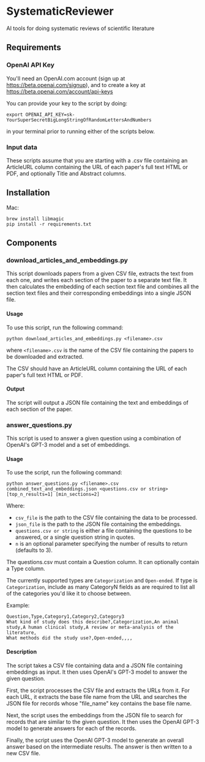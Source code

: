# SystematicReviewer
AI tools for doing systematic reviews of scientific literature

## Requirements

### OpenAI API Key

You'll need an OpenAI.com account (sign up at https://beta.openai.com/signup), and to create a key at https://beta.openai.com/account/api-keys

You can provide your key to the script by doing:
```
export OPENAI_API_KEY=sk-YourSuperSecretBigLongStringOfRandomLettersAndNumbers
```
in your terminal prior to running either of the scripts below.

### Input data

These scripts assume that you are starting with a .csv file containing an ArticleURL column containing the URL of each paper's full text HTML or PDF, and optionally Title and Abstract columns.

## Installation

Mac:
```
brew install libmagic
pip install -r requirements.txt
```

## Components

### download_articles_and_embeddings.py

This script downloads papers from a given CSV file, extracts the text from each one, and writes each section of the paper to a separate text file. It then calculates the embedding of each section text file and combines all the section text files and their corresponding embeddings into a single JSON file.

#### Usage

To use this script, run the following command:

```
python download_articles_and_embeddings.py <filename>.csv
```

where `<filename>.csv` is the name of the CSV file containing the papers to be downloaded and extracted.

The CSV should have an ArticleURL column containing the URL of each paper's full text HTML or PDF.

#### Output

The script will output a JSON file containing the text and embeddings of each section of the paper.

### answer_questions.py


This script is used to answer a given question using a combination of OpenAI's GPT-3 model and a set of embeddings.

#### Usage

To use the script, run the following command:

```
python answer_questions.py <filename>.csv combined_text_and_embeddings.json <questions.csv or string> [top_n_results=1] [min_sections=2]
```

Where:

- `csv_file` is the path to the CSV file containing the data to be processed.
- `json_file` is the path to the JSON file containing the embeddings.
- `questions.csv or string` is either a file containing the questions to be answered, or a single question string in quotes.
- `n` is an optional parameter specifying the number of results to return (defaults to 3).

The questions.csv must contain a Question column. It can optionally contain a Type column.

The currently supported types are `Categorization` and `Open-ended`. If type is `Categorization`, include as many CategoryN fields as are required to list all of the categories you'd like it to choose between.

Example:
```
Question,Type,Category1,Category2,Category3
What kind of study does this describe?,Categorization,An animal study,A human clinical study,A review or meta-analysis of the literature,
What methods did the study use?,Open-ended,,,,
```

#### Description

The script takes a CSV file containing data and a JSON file containing embeddings as input. It then uses OpenAI's GPT-3 model to answer the given question.

First, the script processes the CSV file and extracts the URLs from it. For each URL, it extracts the base file name from the URL and searches the JSON file for records whose "file_name" key contains the base file name.

Next, the script uses the embeddings from the JSON file to search for records that are similar to the given question. It then uses the OpenAI GPT-3 model to generate answers for each of the records.

Finally, the script uses the OpenAI GPT-3 model to generate an overall answer based on the intermediate results. The answer is then written to a new CSV file.
